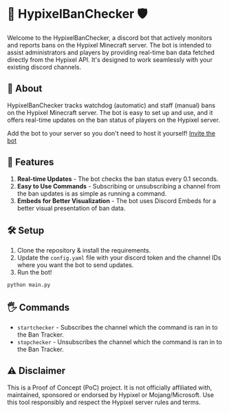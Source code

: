 # 🏰 HypixelBanChecker 🛡️

Welcome to the HypixelBanChecker, a discord bot that actively monitors and reports bans on the Hypixel Minecraft server. The bot is intended to assist administrators and players by providing real-time ban data fetched directly from the Hypixel API. It's designed to work seamlessly with your existing discord channels.

## 📖 About

HypixelBanChecker tracks watchdog (automatic) and staff (manual) bans on the Hypixel Minecraft server. The bot is easy to set up and use, and it offers real-time updates on the ban status of players on the Hypixel server.

Add the bot to your server so you don't need to host it yourself! [Invite the bot](https://discord.com/api/oauth2/authorize?client_id=1114594189796192276&permissions=2147560464&scope=bot%20applications.commands)

## 🚀 Features

1. **Real-time Updates** - The bot checks the ban status every 0.1 seconds.
2. **Easy to Use Commands** - Subscribing or unsubscribing a channel from the ban updates is as simple as running a command.
3. **Embeds for Better Visualization** - The bot uses Discord Embeds for a better visual presentation of ban data.

## 🛠️ Setup

1. Clone the repository & install the requirements.
2. Update the `config.yaml` file with your discord token and the channel IDs where you want the bot to send updates.
3. Run the bot!

```bash
python main.py
```

## 🖐️ Commands

- `startchecker` - Subscribes the channel which the command is ran in to the Ban Tracker.
- `stopchecker` - Unsubscribes the channel which the command is ran in to the Ban Tracker.

## ⚠️ Disclaimer

This is a Proof of Concept (PoC) project. It is not officially affiliated with, maintained, sponsored or endorsed by Hypixel or Mojang/Microsoft. Use this tool responsibly and respect the Hypixel server rules and terms.
